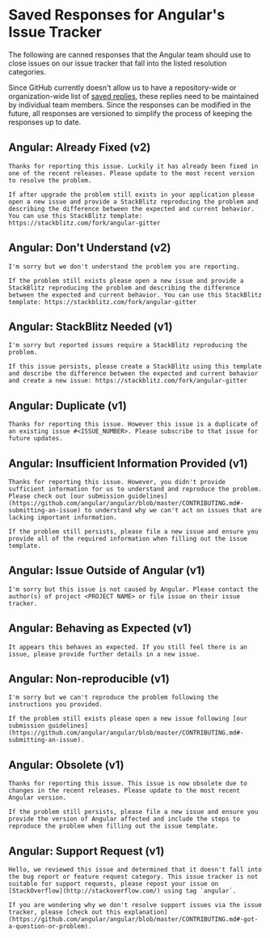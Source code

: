 # Saved Responses for Angular's Issue Tracker

The following are canned responses that the Angular team should use to close issues on our issue tracker that fall into the listed resolution categories.

Since GitHub currently doesn't allow us to have a repository-wide or organization-wide list of [saved replies](https://help.github.com/articles/working-with-saved-replies/), these replies need to be maintained by individual team members. Since the responses can be modified in the future, all responses are versioned to simplify the process of keeping the responses up to date.


## Angular: Already Fixed (v2)
```
Thanks for reporting this issue. Luckily it has already been fixed in one of the recent releases. Please update to the most recent version to resolve the problem.

If after upgrade the problem still exists in your application please open a new issue and provide a StackBlitz reproducing the problem and describing the difference between the expected and current behavior. You can use this StackBlitz template: https://stackblitz.com/fork/angular-gitter
```

## Angular: Don't Understand (v2)
```
I'm sorry but we don't understand the problem you are reporting.

If the problem still exists please open a new issue and provide a StackBlitz reproducing the problem and describing the difference between the expected and current behavior. You can use this StackBlitz template: https://stackblitz.com/fork/angular-gitter
```

## Angular: StackBlitz Needed (v1)
```
I'm sorry but reported issues require a StackBlitz reproducing the problem.

If this issue persists, please create a StackBlitz using this template and describe the difference between the expected and current behavior and create a new issue: https://stackblitz.com/fork/angular-gitter
```

## Angular: Duplicate (v1)
```
Thanks for reporting this issue. However this issue is a duplicate of an existing issue #<ISSUE_NUMBER>. Please subscribe to that issue for future updates.
```


## Angular: Insufficient Information Provided (v1)
```
Thanks for reporting this issue. However, you didn't provide sufficient information for us to understand and reproduce the problem. Please check out [our submission guidelines](https://github.com/angular/angular/blob/master/CONTRIBUTING.md#-submitting-an-issue) to understand why we can't act on issues that are lacking important information.

If the problem still persists, please file a new issue and ensure you provide all of the required information when filling out the issue template.
```

## Angular: Issue Outside of Angular (v1)
```
I'm sorry but this issue is not caused by Angular. Please contact the author(s) of project <PROJECT NAME> or file issue on their issue tracker.
```

## Angular: Behaving as Expected (v1)
```
It appears this behaves as expected. If you still feel there is an issue, please provide further details in a new issue.
```

## Angular: Non-reproducible (v1)
```
I'm sorry but we can't reproduce the problem following the instructions you provided.

If the problem still exists please open a new issue following [our submission guidelines](https://github.com/angular/angular/blob/master/CONTRIBUTING.md#-submitting-an-issue).
```

## Angular: Obsolete (v1)
```
Thanks for reporting this issue. This issue is now obsolete due to changes in the recent releases. Please update to the most recent Angular version.

If the problem still persists, please file a new issue and ensure you provide the version of Angular affected and include the steps to reproduce the problem when filling out the issue template.
```


## Angular: Support Request (v1)
```
Hello, we reviewed this issue and determined that it doesn't fall into the bug report or feature request category. This issue tracker is not suitable for support requests, please repost your issue on [StackOverflow](http://stackoverflow.com/) using tag `angular`.

If you are wondering why we don't resolve support issues via the issue tracker, please [check out this explanation](https://github.com/angular/angular/blob/master/CONTRIBUTING.md#-got-a-question-or-problem).
```
